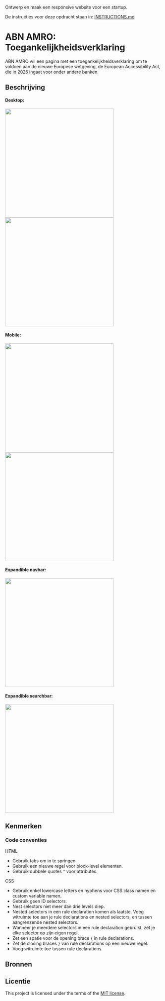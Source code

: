 Ontwerp en maak een responsive website voor een startup.

De instructies voor deze opdracht staan in: [INSTRUCTIONS.md](https://github.com/fdnd-task/the-startup-responsive-interactieve-website/blob/main/docs/INSTRUCTIONS.md)

# ABN AMRO: Toegankelijkheidsverklaring
ABN AMRO wil een pagina met een toegankelijkheidsverklaring om te voldoen aan de nieuwe Europese wetgeving, de European Accessibility Act, die in 2025 ingaat voor onder andere banken. 

## Beschrijving
<!-- In de Beschrijving staat hoe je project er uit ziet, hoe het werkt en wat je er mee kan. -->
<!-- Voeg een mooie poster visual toe 📸 -->
<!-- Voeg een link toe naar Github Pages 🌐-->
#### Desktop:
<img src="https://github.com/user-attachments/assets/19ef5098-81f5-4dd1-aea2-36bbbff43c07" height="350">
<img src="https://github.com/user-attachments/assets/3ed4a1d2-b5cc-409c-b72d-cc6f6e0fa6ea" height="350">

#### Mobile:
<img src="https://github.com/user-attachments/assets/666b0ed8-4196-491f-8058-d89c3621c71c" height="350">
<img src="https://github.com/user-attachments/assets/3ed0bb02-8e58-42f7-9a6f-57302c5c31b7" height="350">

#### Expandible navbar:
<img src="https://github.com/user-attachments/assets/e3098fcd-e8fb-40e4-9b90-47deedf3c326" height="350">

#### Expandible searchbar:
<img src="https://github.com/user-attachments/assets/ff948e58-1a41-41cb-b15e-f93bdc0fcd5c" height="350">


## Kenmerken
<!-- Bij Kenmerken staat welke technieken zijn gebruikt en hoe. Wat is de HTML structuur? Wat zijn de belangrijkste dingen in CSS? Wat is er met JS gedaan en hoe? -->

### Code conventies
HTML
- Gebruik tabs om in te springen.
- Gebruik een nieuwe regel voor block-level elementen.
- Gebruik dubbele quotes `"` voor attributes.

CSS
- Gebruik enkel lowercase letters en hyphens voor CSS class namen en custom variable namen.
- Gebruik geen ID selectors.
- Nest selectors niet meer dan drie levels diep.
- Nested selectors in een rule declaration komen als laatste. Voeg witruimte toe aan je rule declarations en nested selectors, en tussen aangrenzende nested selectors.
- Wanneer je meerdere selectors in een rule declaration gebruikt, zet je elke selector op zijn eigen regel.
- Zet een spatie voor de opening brace `{` in rule declarations.
- Zet de closing braces `}` van rule declarations op een nieuwe regel.
- Voeg witruimte toe tussen rule declarations.

## Bronnen

## Licentie

This project is licensed under the terms of the [MIT license](./LICENSE).


